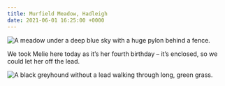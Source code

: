 ```yaml
---
title: Murfield Meadow, Hadleigh
date: 2021-06-01 16:25:00 +0000
---
```


<img class="db mv4 c-bleed" alt="A meadow under a deep blue sky with a huge pylon behind a fence." src="https://www.thisdaysportion.com/images/murfield-meadow.jpg">

We took Melie here today as it’s her fourth birthday – it’s enclosed, so we could let her off the lead.

<img class="db mv4 c-bleed" alt="A black greyhound without a lead walking through long, green grass." src="https://www.thisdaysportion.com/images/melie-murfield.jpg">